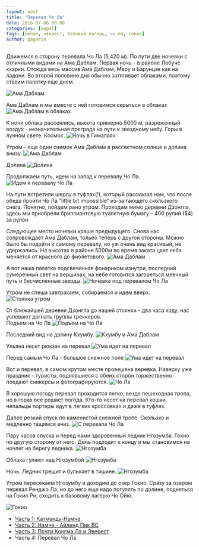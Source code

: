 ```yaml
---
layout: post
title: "Перевал Чо Ла"
date: 2016-07-06 08:00
categories: [nepal]
tags: [непал, эверест, базовый лагерь, чо ла, гокио]
author: gagarin
---
```


Движемся в сторону перевала Чо Ла (5,420 м). По пути две ночевки с отличными видами на Ама Даблам.
Первая ночь - в районе Лобуче кхарки. Отсюда весь массив Ама Даблам, Меру и Барунцзе как на ладони.
Во второй половине дня обычно затягивает облаками, поэтому ставим палатку еще днем.

![Ама Даблам](9775.jpg)

Ама Даблам и мы вместе с ней готовимся скрыться в облаках
![Ама Даблам в облаках](9782.jpg)

К ночи облака рассеялись, высота примерно 5000 м, разреженный воздух - незначительная преграда на пути к звездному небу. Горы в лунном свете. Космос.
![Ночь в Гималаях](9820.jpg)

Утром - еще один снимок Ама Даблам в рассветном солнце и долина внизу.
![Ама Даблам](9832.jpg)

Долина
![Долина](9849.jpg)

Продолжаем путь, идем на запад к перевалу Чо Ла. 
![Идем к перевалу Чо Ла](9867.jpg)

На пути встретили шерпу в туфлях(!), который рассказал нам, что после обеда пройти Чо Ла “little bit impossible” из-за тающего скользкого снега. Понятно, пойдем рано утром.
Проходим мимо деревни Дзонгла, здесь мы приобрели бриллиантовую туалетную бумагу - 400 рупий ($4) за рулон.

Следующее место ночевки краше предыдущего.
Снова нас сопровождает Ама Даблам, тольео теперь с другой стороны. Можно было бы подойти к самому перевалу, но уж очень вид красивый, не удержались.
На высотах в районе 5000м во время заката цвет неба меняется от красного до фиолетового.
![Ама Даблам](9909.jpg)

А вот наша палатка подсвеченная фонариком изнутри, последний сумеречный свет на вершинах, на небе готовится загореться млечный путь и бесчисленные звезды.
![Ночевка под перевалом Чо Ла](9930.jpg)

Утром не спеша завтракаем, собираемся и идем вверх.
![Стоянка утром](0013.jpg)

От ближайшей деревни Дзонгла до нашей стоянки - два часа ходу, нас успевают догнать группы треккеров.   
Подъем на Чо Ла
![Подъем на Чо Ла](0028.jpg)

Последний вид на далину Кхумбу.
![Кхумбу и Ама Даблам](0031.jpg)

Ульяна несет рюкзак на перевал
![Ума идет на перевал](0036.jpg)

Перед самым Чо Ла - большое снежное поле
![Ума идет на перевал](0049.jpg)

Вот и перевал, в самом крутом месте провешена веревка.
Наверху уже праздник - туристы, поднявшиеся с обеих сторон торжественно поедают сникерсы и фотографируются.
![Чо Ла](0064.jpg)

В хорошую погоду перевал проходится легко, везде пешеходная тропа, но в горах все решает погода.
Кто-то несет на перевал кошки, непальцы портеры идут в легких кроссовках и даже в туфлях.

Далее резкий спуск по каменистой снежной тропе. Скользко и медленно тащимся вниз.
![С перевала Чо Ла](0092.jpg)

Пару часов спуска и перед нами здоровенный ледник Нгозумба. Гокио по другую сторону от него.
День подходит к концу и мы становимся на ночлег на берегу ледника.
![Нгозумба](0103.jpg)

Облака гуляют над Нгозумбой
![Нгозумба](0104.jpg)

Ночь. Ледник трещит и булькает в тишине.
![Нгозумба](0180.jpg)

Утром пересекаем Нгозумбу и доходим до озер Гокио.
Сразу за озером перевал Ренджо Ла, но до него еще надо погулять по долине, подняться на Гокио Ри, сходить к базовому лагерю Чо Ойю.

![Гокио](0205.jpg)


- [Часть 1: Катманду-Намче](/kathmandu-namche/)
- [Часть 2: Намче - Айленд Пик BC](/namche-island-peak/)
- [Часть 3: Почти Конгма Ла и Эверест](/everest-bc/)
- Часть 4: Перевал Чо Ла

